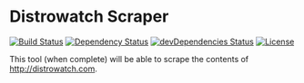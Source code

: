 # Distrowatch Scraper

[![Build Status](https://travis-ci.org/strburst/distrowatch-scraper.svg?branch=master)](https://travis-ci.org/strburst/distrowatch-scraper)
[![Dependency Status](https://david-dm.org/strburst/distrowatch-scraper.svg)](https://david-dm.org/strburst/distrowatch-scraper)
[![devDependencies Status](https://david-dm.org/strburst/distrowatch-scraper/dev-status.svg)](https://david-dm.org/strburst/distrowatch-scraper?type=dev)
[![License](https://img.shields.io/:license-GPLv3-blue.svg)](https://www.gnu.org/licenses/gpl-3.0.en.html)

This tool (when complete) will be able to scrape the contents of <http://distrowatch.com>.

